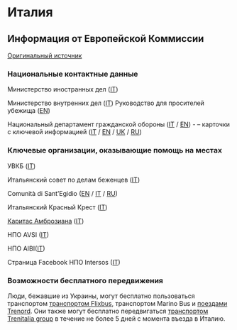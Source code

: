# Италия

## Информация от Европейской Коммиссии

[Оригинальный источник](https://ec.europa.eu/info/strategy/priorities-2019-2024/stronger-europe-world/eu-solidarity-ukraine/eu-assistance-ukraine/information-people-fleeing-war-ukraine_ru)

### Национальные контактные данные

Министерство иностранных дел ([IT](https://www.esteri.it/en/sala_stampa/archivionotizie/comunicati/2022/03/fornitura-di-beni-umanitari-in-favore-della-popolazione-ucraina/))

Министерство внутренних дел ([IT](https://www.interno.gov.it/it/info-utili-lingresso-dei-profughi-ucraini-italia)) Руководство для просителей убежища ([EN](https://www.interno.gov.it/sites/default/files/allegati/la_guida_in_inglese.pdf))

Национальный департамент гражданской обороны ([IT](https://emergenze.protezionecivile.gov.it/it/umanitarie) / [EN](https://emergenze.protezionecivile.gov.it/en/humanitarian)) - – карточки с ключевой информацией ([IT](https://emergenze.protezionecivile.gov.it/static/96d8a2c6556508cf2ca1b3d6bc602ec5/benvenuto-ita_4.pdf) / [EN](https://emergenze.protezionecivile.gov.it/static/7987473fbd98ca6477a659e6fd390df3/benvenuto-eng_4.pdf) / [UK](https://emergenze.protezionecivile.gov.it/static/59fdc9a349113f57459ca75180b23105/benvenuto-ucr_4.pdf) / [RU](https://emergenze.protezionecivile.gov.it/static/0b0ed0eb16b9a9c3cc6f2c54b0fa3ddd/benvenuto-rus_5.pdf))

### Ключевые организации, оказывающие помощь на местах

УВКБ ([IT](https://help.unhcr.org/italy/))

Итальянский совет по делам беженцев ([IT](http://www.cir-onlus.org/))

Comunità di Sant’Egidio ([EN](https://www.santegidio.org/pageID/30704/langID/en/itemID/169/Ukrainian-Emergency--Donate-now.html) / [IT](https://www.santegidio.org/pageID/1/langID/it/HOME.html) / [RU](https://www.santegidio.org/pageID/1/langID/ru/HOME.html))

Итальянский Красный Крест ([IT](https://cri.it/emergenzaucraina/))

[Каритас Амброзиана](https://caritasambrosiana.it/area-per-la-stampa/approfondimenti-area-per-la-stampa/aiuto-ai-profughi-ucraini) ([IT](https://caritasambrosiana.it/area-per-la-stampa/approfondimenti-area-per-la-stampa/aiuto-ai-profughi-ucraini))

НПО AVSI ([IT](https://www.avsi.org/it/campaign/emergenza-ucraina-standwithukraine/88/))

НПО AIBI([IT](https://www.aibi.it/ita/bambinixlapace/?utm_source=site-ita&utm_medium=button&utm_campaign=bambinixlapace&utm_id=bambinixlapace-menu-new))

Страница Facebook НПО Intersos ([IT](https://www.facebook.com/donate/1389972194776670/))

### Возможности бесплатного передвижения

Люди, бежавшие из Украины, могут бесплатно пользоваться транспортом [транспортом Flixbus](https://corporate.flixbus.com/flixbus-supports-ukraine/), транспортом Marino Bus и [поездами Trenord](https://www.trenord.it/news/trenord-informa/comunicati-stampa/ucraina-i-cittadini-in-fuga-dalla-guerra-possono-viaggiare-gratuitamente-sui-treni-trenord/). Они также могут бесплатно передвигаться [транспортом Trenitalia group](https://www.protezionecivile.gov.it/it/comunicato-stampa/emergenza-ucraina-firmata-lordinanza-sulla-gratuita-dei-trasporti-i-cittadini-ucraini-italia-0) в течение не более 5 дней с момента въезда в Италию.